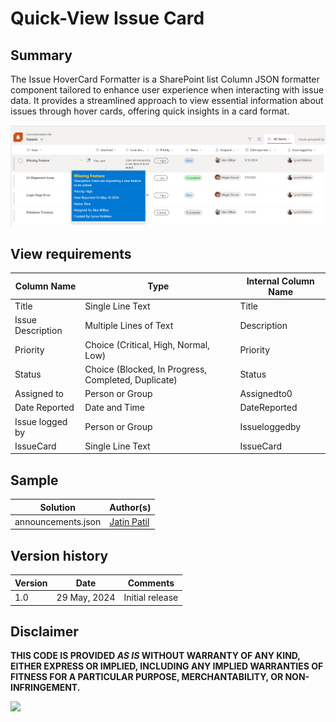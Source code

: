 # Quick-View Issue Card

## Summary

The Issue HoverCard Formatter is a SharePoint list Column JSON formatter component tailored to enhance user experience when interacting with issue data. It provides a streamlined approach to view essential information about issues through hover cards, offering quick insights in a card format.

![screenshot of the sample](./assets/screenshot.png)


## View requirements

| Column Name         | Type                                   | Internal Column Name |
| ------------------- | -------------------------------------- | -------------------- |
| Title               | Single Line Text                       | Title                |
| Issue Description   | Multiple Lines of Text                 | Description          |
| Priority            | Choice (Critical, High, Normal, Low)   | Priority             |
| Status              | Choice (Blocked, In Progress, Completed, Duplicate)     | Status  |
| Assigned to         | Person or Group                        | Assignedto0          |
| Date Reported       | Date and Time                          | DateReported         |
| Issue logged by     | Person or Group                        | Issueloggedby        |
| IssueCard           | Single Line Text                       | IssueCard            |

## Sample

Solution|Author(s)
--------|---------
announcements.json | [Jatin Patil](https://github.com/Jatin-patil)

## Version history

| Version | Date             | Comments        |
| ------- | ---------------- | --------------- |
| 1.0     | 29 May, 2024     | Initial release |


## Disclaimer

**THIS CODE IS PROVIDED _AS IS_ WITHOUT WARRANTY OF ANY KIND, EITHER EXPRESS OR IMPLIED, INCLUDING ANY IMPLIED WARRANTIES OF FITNESS FOR A PARTICULAR PURPOSE, MERCHANTABILITY, OR NON-INFRINGEMENT.**

<img src="https://pnptelemetry.azurewebsites.net/list-formatting/view-samples/announcements" />

